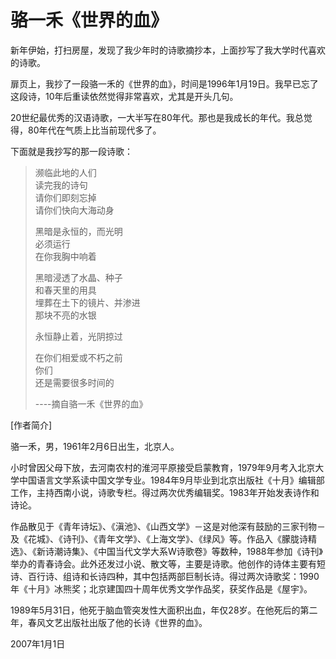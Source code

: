 # 骆一禾《世界的血》

新年伊始，打扫房屋，发现了我少年时的诗歌摘抄本，上面抄写了我大学时代喜欢的诗歌。

扉页上，我抄了一段骆一禾的《世界的血》，时间是1996年1月19日。我早已忘了这段诗，10年后重读依然觉得非常喜欢，尤其是开头几句。

20世纪最优秀的汉语诗歌，一大半写在80年代。那也是我成长的年代。我总觉得，80年代在气质上比当前现代多了。

下面就是我抄写的那一段诗歌：

> 濒临此地的人们  
> 读完我的诗句  
> 请你们即刻忘掉  
> 请你们快向大海动身
> 
> 黑暗是永恒的，而光明  
> 必须运行  
> 在你我胸中响着
> 
> 黑暗浸透了水晶、种子  
> 和春天里的用具  
> 埋葬在土下的镜片、并渗进  
> 那块不亮的水银
> 
> 永恒静止着，光阴掠过
> 
> 在你们相爱或不朽之前  
> 你们  
> 还是需要很多时间的
> 
> ----摘自骆一禾《世界的血》

[作者简介]

骆一禾，男，1961年2月6日出生，北京人。

小时曾因父母下放，去河南农村的淮河平原接受启蒙教育，1979年9月考入北京大学中国语言文学系读中国文学专业。1984年9月毕业到北京出版社《十月》编辑部工作，主持西南小说，诗歌专栏。得过两次优秀编辑奖。1983年开始发表诗作和诗论。

作品散见于《青年诗坛》、《滇池》、《山西文学》－这是对他深有鼓励的三家刊物－及《花城》、《诗刊》、《青年文学》、《上海文学》、《绿风》等。作品入《朦胧诗精选》、《新诗潮诗集》、《中国当代文学大系W诗歌卷》等数种，1988年参加《诗刊》举办的青春诗会。此外还发过小说、散文等，主要是诗歌。他创作的诗体主要有短诗、百行诗、组诗和长诗四种，其中包括两部巨制长诗。得过两次诗歌奖：1990年《十月》冰熊奖；北京建国四十周年优秀文学作品奖，获奖作品是《屋宇》。

1989年5月31日，他死于脑血管突发性大面积出血，年仅28岁。在他死后的第二年，春风文艺出版社出版了他的长诗《世界的血》。

2007年1月1日

